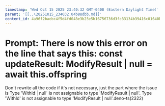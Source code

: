 ```yaml
---
timestamp: 'Wed Oct 15 2025 23:40:32 GMT-0400 (Eastern Daylight Time)'
parent: '[[..\20251015_234032.04b88dbb.md]]'
content_id: 4a96f2baebc4f5d4fd048e3b23e5b16756736d3fc33134b39416c01640bdaf2d
---
```


# Prompt: There is now this error on the line that says this:     const updateResult: ModifyResult<Offspring> | null = await this.offspring

Don't rewrite all the code if it's not necessary, just the part where the issue is
Type 'WithId<Offspring> | null' is not assignable to type 'ModifyResult<Offspring> | null'.
Type 'WithId<Offspring>' is not assignable to type 'ModifyResult<Offspring> | null'.deno-ts(2322)
